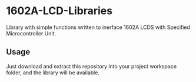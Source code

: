 # 1602A-LCD-Libraries
Library with simple functions written to inerface 1602A LCDS with Specified Microcontroller Unit.

## Usage
Just download and extract this repository into your project workspace folder, and the library will be available.

